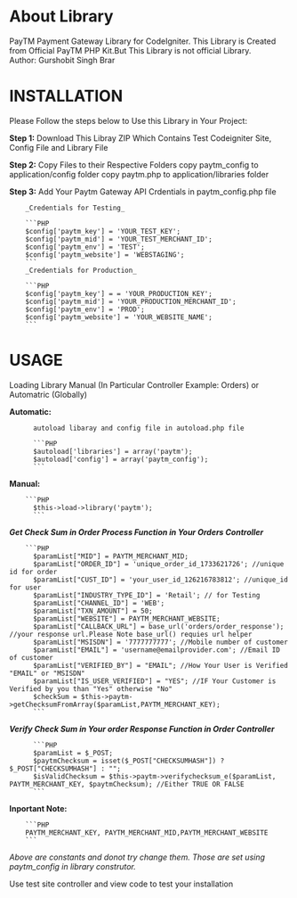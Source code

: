 # About Library
PayTM Payment Gateway Library for CodeIgniter. This Library is Created from Official PayTM PHP Kit.But This Library is not official Library.  
Author: Gurshobit Singh Brar

# INSTALLATION
Please Follow the steps below to Use this Library in Your Project:

**Step 1:** Download This Libray ZIP Which Contains Test Codeigniter Site, Config File and Library File

**Step 2:** Copy Files to their Respective Folders
        copy paytm_config to application/config folder
        copy paytm.php to application/libraries folder

**Step 3:** Add Your Paytm Gateway API Crdentials in paytm_config.php file

        _Credentials for Testing_
        
        ```PHP
        $config['paytm_key'] = 'YOUR_TEST_KEY';
        $config['paytm_mid'] = 'YOUR_TEST_MERCHANT_ID';
        $config['paytm_env'] = 'TEST';
        $config['paytm_website'] = 'WEBSTAGING';
        ```
        _Credentials for Production_
        
        ```PHP
        $config['paytm_key'] = = 'YOUR_PRODUCTION_KEY';
        $config['paytm_mid'] = 'YOUR_PRODUCTION_MERCHANT_ID';
        $config['paytm_env'] = 'PROD';
        $config['paytm_website'] = 'YOUR_WEBSITE_NAME';
        ```

# USAGE
Loading Library Manual (In Particular Controller Example: Orders) or Automatric (Globally)

**Automatic:**

          autoload libaray and config file in autoload.php file
          
          ```PHP
          $autoload['libraries'] = array('paytm');
          $autoload['config'] = array('paytm_config');
          ```

**Manual:**

        ```PHP
          $this->load->library('paytm');
          ```

**_Get Check Sum in Order Process Function in Your Orders Controller_**

        ```PHP
          $paramList["MID"] = PAYTM_MERCHANT_MID;
          $paramList["ORDER_ID"] = 'unique_order_id_1733621726'; //unique id for order
          $paramList["CUST_ID"] = 'your_user_id_126216783812'; //unique_id for user
          $paramList["INDUSTRY_TYPE_ID"] = 'Retail'; // for Testing
          $paramList["CHANNEL_ID"] = 'WEB';
          $paramList["TXN_AMOUNT"] = 50;
          $paramList["WEBSITE"] = PAYTM_MERCHANT_WEBSITE;
          $paramList["CALLBACK_URL"] = base_url('orders/order_response'); //your response url.Please Note base_url() requies url helper 
          $paramList["MSISDN"] = '7777777777'; //Mobile number of customer
          $paramList["EMAIL"] = 'username@emailprovider.com'; //Email ID of customer
          $paramList["VERIFIED_BY"] = "EMAIL"; //How Your User is Verified "EMAIL" or "MSISDN"
          $paramList["IS_USER_VERIFIED"] = "YES"; //IF Your Customer is Verified by you than "Yes" otherwise "No"
          $checkSum = $this->paytm->getChecksumFromArray($paramList,PAYTM_MERCHANT_KEY);
          ```
          
**_Verify Check Sum in Your order Response Function in Order Controller_**

          ```PHP
          $paramList = $_POST;
          $paytmChecksum = isset($_POST["CHECKSUMHASH"]) ? $_POST["CHECKSUMHASH"] : "";
          $isValidChecksum = $this->paytm->verifychecksum_e($paramList, PAYTM_MERCHANT_KEY, $paytmChecksum); //Either TRUE OR FALSE
          ```
          
**Inportant Note:**

        ```PHP
        PAYTM_MERCHANT_KEY, PAYTM_MERCHANT_MID,PAYTM_MERCHANT_WEBSITE
        ```
_Above are constants and donot try change them. Those are set using paytm_config in library construtor._

Use test site controller and view code to test your installation
